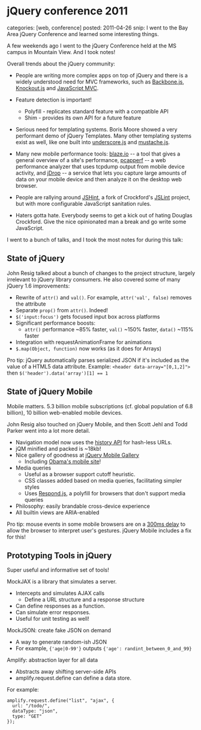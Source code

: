 jQuery conference 2011
======================
categories: [web, conference]
posted: 2011-04-26
snip: I went to the Bay Area jQuery Conference and learned some interesting things.




A few weekends ago I went to the jQuery Conference held at the MS campus in
Mountain View. And I took notes!

Overall trends about the jQuery community:

* People are writing more complex apps on top of jQuery and there
is a widely understood need for MVC frameworks, such as [Backbone.js][], 
[Knockout.js][] and [JavaScript MVC][].

* Feature detection is important!
    * Polyfill - replicates standard feature with a compatible API
    * Shim - provides its own API for a future feature

* Serious need for templating systems. Boris Moore showed a very performant
  demo of jQuery Templates. Many other templating systems exist as well,
  like one built into [underscore.js][] and [mustache.js][].

* Many new mobile performance tools: [blaze.io][] -- a tool that gives a
  general overview of a site's performance, [pcapperf][] -- a web performance
  analyzer that uses tcpdump output from mobile device activity, and [jDrop][]
  -- a service that lets you capture large amounts of data on your mobile
  device and then analyze it on the desktop web browser.

* People are rallying around [JSHint][], a fork of Crockford's [JSLint][]
  project, but with more configurable JavaScript sanitation rules.

* Haters gotta hate. Everybody seems to get a kick out of hating Douglas
  Crockford. Give the nice opinionated man a break and go write some
  JavaScript.

I went to a bunch of talks, and I took the most notes for during this talk:

## State of jQuery

John Resig talked about a bunch of changes to the project structure, largely
irrelevant to jQuery library consumers. He also covered some of many jQuery 1.6
improvements:

* Rewrite of `attr()` and `val()`. For example, `attr('val', false)` removes
the attribute
* Separate `prop()` from `attr()`. Indeed!
* `$('input:focus')` gets focused input box across platforms
* Significant performance boosts:
    * `attr()` performance ~85% faster, `val()` ~150% faster, `data()` ~115%
    faster
* Integration with requestAnimationFrame for animations
* `$.map(Object, function)` now works (as it does for Arrays)

Pro tip: jQuery automatically parses serialized JSON if it's included as the value 
of a HTML5 data attribute. Example: `<header data-array="[0,1,2]">` then 
`$('header').data('array')[1] == 1`

## State of jQuery Mobile

Mobile matters. 5.3 billion mobile subscriptions (cf. global population of 6.8
billion), 10 billion web-enabled mobile devices.

John Resig also touched on jQuery Mobile, and then Scott Jehl and Todd Parker went 
into a lot more detail.

* Navigation model now uses the [history API][] for hash-less URLs.
* jQM minified and packed is ~18kb!
* Nice gallery of goodness at [jQuery Mobile Gallery][]
    * Including [Obama's mobile site][]!
* Media queries
    * Useful as a browser support cutoff heuristic.
    * CSS classes added based on media queries, facilitating simpler styles
    * Uses [Respond.js][], a polyfill for browsers that don't support media queries
* Philosophy: easily brandable cross-device experience
* All builtin views are ARIA-enabled

Pro tip: mouse events in some mobile browsers are on a [300ms delay][] to allow
the browser to interpret user's gestures. jQuery Mobile includes a fix for
this!

## Prototyping Tools in jQuery

Super useful and informative set of tools!

MockJAX is a library that simulates a server.

* Intercepts and simulates AJAX calls
    * Define a URL structure and a response structure
* Can define responses as a function.
* Can simulate error responses.
* Useful for unit testing as well!

MockJSON: create fake JSON on demand

* A way to generate random-ish JSON
* For example, `{'age|0-99'}` outputs `{'age': randint_between_0_and_99}`

Amplify: abstraction layer for all data

* Abstracts away shifting server-side APIs
* amplify.request.define can define a data store. 

For example:

    amplify.request.define("list", "ajax", {
      url: "/todo/",
      dataType: "json",
      type: "GET"
    });

[HTTP Archive]: http://httparchive.org/
[history API]: https://developer.mozilla.org/en/DOM/Manipulating_the_browser_history
[300ms delay]: http://cubiq.org/remove-onclick-delay-on-webkit-for-iphone
[jQuery Mobile Gallery]: http://www.jqmgallery.com/
[Obama's mobile site]: http://www.barackobama.com/m/
[Respond.js]: https://github.com/scottjehl/Respond
[Backbone.js]: http://documentcloud.github.com/backbone/
[Knockout.js]: http://knockoutjs.com/
[JavaScript MVC]: http://javascriptmvc.com/
[JSLint]: http://www.jslint.com/
[JSHint]: http://jshint.com/
[blaze.io]: http://www.blaze.io/
[pcapperf]: http://pcapperf.appspot.com/
[jDrop]: http://jdrop.org/
[underscore.js]: http://documentcloud.github.com/underscore/
[mustache.js]: http://mustache.github.com/


